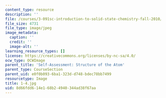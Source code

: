 ```yaml
---
content_type: resource
description: ''
file: /courses/3-091sc-introduction-to-solid-state-chemistry-fall-2010/8d66fdd614e168b24940344ad38f67aa_1-4.jpg
file_size: 4731
file_type: image/jpeg
image_metadata:
  caption: ''
  credit: ''
  image-alt: ''
learning_resource_types: []
license: https://creativecommons.org/licenses/by-nc-sa/4.0/
ocw_type: OCWImage
parent_title: 'Self-Assessment: Structure of the Atom'
parent_type: CourseSection
parent_uid: e0f0b093-6ba1-323d-d748-bdec78bb7499
resourcetype: Image
title: 1-4.jpg
uid: 8d66fdd6-14e1-68b2-4940-344ad38f67aa
---
```

